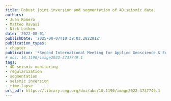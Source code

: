 ```yaml
---
title: Robust joint inversion and segmentation of 4D seismic data
authors:
- Juan Romero
- Matteo Ravasi
- Nick Luiken
date: '2022-08-01'
publishDate: '2025-08-07T10:39:03.282281Z'
publication_types:
- chapter
publication: '*Second International Meeting for Applied Geoscience & Energy*'
# doi: 10.1190/image2022-3737749.1
tags:
- 4D seismic monitoring
- regularization
- segmentation
- seismic inversion
- time-lapse
url_pdf: https://library.seg.org/doi/abs/10.1190/image2022-3737749.1
---
```

